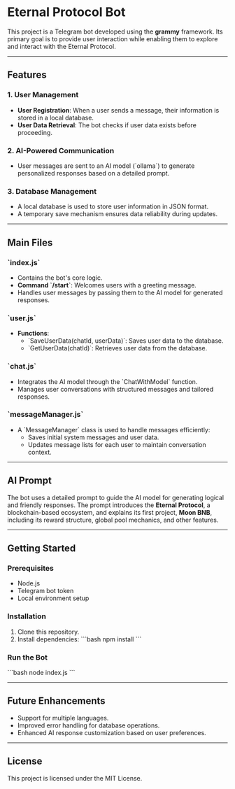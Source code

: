 # Eternal Protocol Bot

This project is a Telegram bot developed using the **grammy** framework. Its primary goal is to provide user interaction while enabling them to explore and interact with the Eternal Protocol.

---

## Features

### 1. User Management
- **User Registration**: When a user sends a message, their information is stored in a local database.
- **User Data Retrieval**: The bot checks if user data exists before proceeding.

### 2. AI-Powered Communication
- User messages are sent to an AI model (\`ollama\`) to generate personalized responses based on a detailed prompt.

### 3. Database Management
- A local database is used to store user information in JSON format.
- A temporary save mechanism ensures data reliability during updates.

---

## Main Files

### \`index.js\`
- Contains the bot's core logic.
- **Command \`/start\`**: Welcomes users with a greeting message.
- Handles user messages by passing them to the AI model for generated responses.

### \`user.js\`
- **Functions**:
  - \`SaveUserData(chatId, userData)\`: Saves user data to the database.
  - \`GetUserData(chatId)\`: Retrieves user data from the database.

### \`chat.js\`
- Integrates the AI model through the \`ChatWithModel\` function.
- Manages user conversations with structured messages and tailored responses.

### \`messageManager.js\`
- A \`MessageManager\` class is used to handle messages efficiently:
  - Saves initial system messages and user data.
  - Updates message lists for each user to maintain conversation context.

---

## AI Prompt

The bot uses a detailed prompt to guide the AI model for generating logical and friendly responses. The prompt introduces the **Eternal Protocol**, a blockchain-based ecosystem, and explains its first project, **Moon BNB**, including its reward structure, global pool mechanics, and other features.

---

## Getting Started

### Prerequisites
- Node.js
- Telegram bot token
- Local environment setup

### Installation
1. Clone this repository.
2. Install dependencies:
   \`\`\`bash
   npm install
   \`\`\`

### Run the Bot
\`\`\`bash
node index.js
\`\`\`

---

## Future Enhancements
- Support for multiple languages.
- Improved error handling for database operations.
- Enhanced AI response customization based on user preferences.

---

## License
This project is licensed under the MIT License.